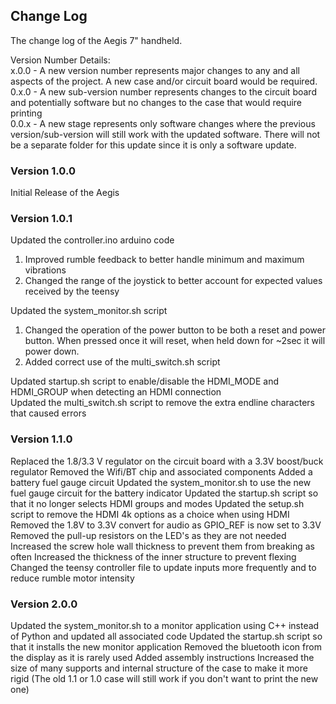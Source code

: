 ## Change Log

The change log of the Aegis 7" handheld.

Version Number Details:<br/>
x.0.0 - A new version number represents major changes to any and all aspects of the project. A new case and/or circuit board would be required.<br/>
0.x.0 - A new sub-version number represents changes to the circuit board and potentially software but no changes to the case that would require printing<br/>
0.0.x - A new stage represents only software changes where the previous version/sub-version will still work with the updated software. There will not be a separate folder for this update since it is only a software update.<br/>

### Version 1.0.0

Initial Release of the Aegis

### Version 1.0.1

Updated the controller.ino arduino code
1. Improved rumble feedback to better handle minimum and maximum vibrations
2. Changed the range of the joystick to better account for expected values received by the teensy
 
Updated the system_monitor.sh script
1. Changed the operation of the power button to be both a reset and power button. When pressed once it will reset, when held down for ~2sec it will power down.
2. Added correct use of the multi_switch.sh script

Updated startup.sh script to enable/disable the HDMI_MODE and HDMI_GROUP when detecting an HDMI connection<br/>
Updated the multi_switch.sh script to remove the extra endline characters that caused errors<br/>

### Version 1.1.0

Replaced the 1.8/3.3 V regulator on the circuit board with a 3.3V boost/buck regulator
Removed the Wifi/BT chip and associated components
Added a battery fuel gauge circuit
Updated the system_monitor.sh to use the new fuel gauge circuit for the battery indicator
Updated the startup.sh script so that it no longer selects HDMI groups and modes
Updated the setup.sh script to remove the HDMI 4k options as a choice when using HDMI
Removed the 1.8V to 3.3V convert for audio as GPIO_REF is now set to 3.3V
Removed the pull-up resistors on the LED's as they are not needed
Increased the screw hole wall thickness to prevent them from breaking as often
Increased the thickness of the inner structure to prevent flexing
Changed the teensy controller file to update inputs more frequently and to reduce rumble motor intensity

### Version 2.0.0

Updated the system_monitor.sh to a monitor application using C++ instead of Python and updated all associated code
Updated the startup.sh script so that it installs the new monitor application
Removed the bluetooth icon from the display as it is rarely used
Added assembly instructions
Increased the size of many supports and internal structure of the case to make it more rigid (The old 1.1 or 1.0 case will still work if you don't want to print the new one)